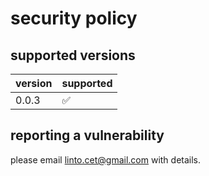 # security policy

## supported versions

| version | supported          |
| ------- | ------------------ |
| 0.0.3   | :white_check_mark: |

## reporting a vulnerability

please email linto.cet@gmail.com with details.
